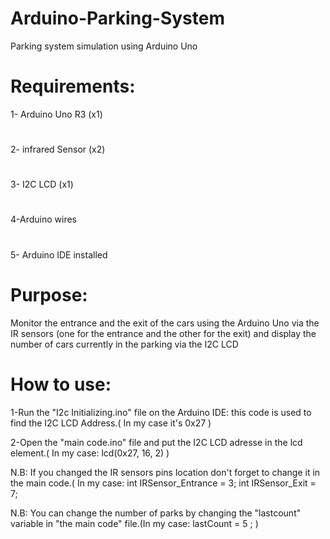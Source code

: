 # Arduino-Parking-System
Parking system simulation using Arduino Uno
# Requirements:

1- Arduino Uno R3 (x1)
#
2- infrared Sensor (x2)
#
3- I2C LCD (x1)
#
4-Arduino wires
#
5- Arduino IDE installed
# Purpose:
Monitor the entrance and the exit of the cars using the Arduino Uno via the IR sensors (one for the entrance and the other for the exit) and display the number of cars currently in the parking via the I2C LCD
#
# How to use:

1-Run the "I2c Initializing.ino" file on the Arduino IDE: this code is used to find the I2C LCD Address.( In my case it's 0x27 )
 
2-Open the "main code.ino" file and put the I2C LCD adresse in the lcd element.( In my case: lcd(0x27, 16, 2) )

 N.B: If you changed the IR sensors pins location don't forget to change it in the main code.( In my case: int IRSensor_Entrance = 3; int IRSensor_Exit = 7;

 N.B: You can change the number of parks by changing the "lastcount" variable in "the main code" file.(In my case: lastCount = 5 ; )
